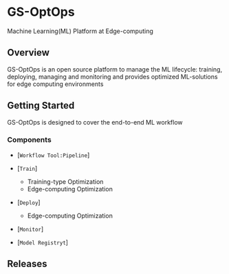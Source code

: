 # GS-OptOps

Machine Learning(ML) Platform at Edge-computing

## Overview

GS-OptOps is an open source platform to manage the ML lifecycle: training, deploying, managing and monitoring and provides optimized ML-solutions for edge computing environments

## Getting Started
GS-OptOps is designed to cover the end-to-end ML workflow

### Components
- [`Workflow Tool:Pipeline`]
  
- [`Train`]
  - Training-type Optimization
  - Edge-computing Optimization
  
- [`Deploy`]
  - Edge-computing Optimization
  
- [`Monitor`]

- [`Model Registryt`]

## Releases

